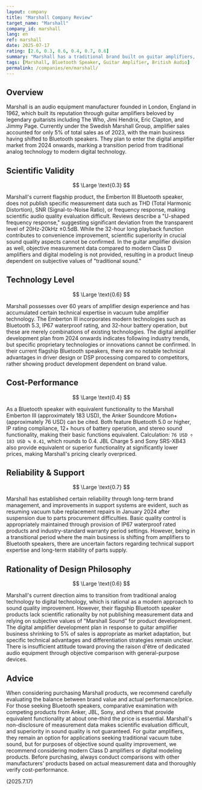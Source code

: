 ```yaml
---
layout: company
title: "Marshall Company Review"
target_name: "Marshall"
company_id: marshall
lang: en
ref: marshall
date: 2025-07-17
rating: [2.6, 0.3, 0.6, 0.4, 0.7, 0.6]
summary: "Marshall has a traditional brand built on guitar amplifiers, but their current flagship Bluetooth speakers lag behind competitors in measurement performance and face cost-performance challenges."
tags: [Marshall, Bluetooth Speaker, Guitar Amplifier, British Audio]
permalink: /companies/en/marshall/
---
```


## Overview

Marshall is an audio equipment manufacturer founded in London, England in 1962, which built its reputation through guitar amplifiers beloved by legendary guitarists including The Who, Jimi Hendrix, Eric Clapton, and Jimmy Page. Currently under the Swedish Marshall Group, amplifier sales accounted for only 5% of total sales as of 2023, with the main business having shifted to Bluetooth speakers. They plan to enter the digital amplifier market from 2024 onwards, marking a transition period from traditional analog technology to modern digital technology.

## Scientific Validity

$$ \Large \text{0.3} $$

Marshall's current flagship product, the Emberton III Bluetooth speaker, does not publish specific measurement data such as THD (Total Harmonic Distortion), SNR (Signal-to-Noise Ratio), or frequency response, making scientific audio quality evaluation difficult. Reviews describe a "U-shaped frequency response," suggesting significant deviation from the transparent level of 20Hz-20kHz ±0.5dB. While the 32-hour long playback function contributes to convenience improvement, scientific superiority in crucial sound quality aspects cannot be confirmed. In the guitar amplifier division as well, objective measurement data compared to modern Class D amplifiers and digital modeling is not provided, resulting in a product lineup dependent on subjective values of "traditional sound."

## Technology Level

$$ \Large \text{0.6} $$

Marshall possesses over 60 years of amplifier design experience and has accumulated certain technical expertise in vacuum tube amplifier technology. The Emberton III incorporates modern technologies such as Bluetooth 5.3, IP67 waterproof rating, and 32-hour battery operation, but these are merely combinations of existing technologies. The digital amplifier development plan from 2024 onwards indicates following industry trends, but specific proprietary technologies or innovations cannot be confirmed. In their current flagship Bluetooth speakers, there are no notable technical advantages in driver design or DSP processing compared to competitors, rather showing product development dependent on brand value.

## Cost-Performance

$$ \Large \text{0.4} $$

As a Bluetooth speaker with equivalent functionality to the Marshall Emberton III (approximately 183 USD), the Anker Soundcore Motion+ (approximately 76 USD) can be cited. Both feature Bluetooth 5.0 or higher, IP rating compliance, 12+ hours of battery operation, and stereo sound functionality, making their basic functions equivalent. Calculation: `76 USD ÷ 183 USD ≒ 0.41`, which rounds to 0.4. JBL Charge 5 and Sony SRS-XB43 also provide equivalent or superior functionality at significantly lower prices, making Marshall's pricing clearly overpriced.

## Reliability & Support

$$ \Large \text{0.7} $$

Marshall has established certain reliability through long-term brand management, and improvements in support systems are evident, such as resuming vacuum tube replacement repairs in January 2024 after suspension due to parts procurement difficulties. Basic quality control is appropriately maintained through provision of IP67 waterproof rated products and industry-standard warranty period settings. However, being in a transitional period where the main business is shifting from amplifiers to Bluetooth speakers, there are uncertain factors regarding technical support expertise and long-term stability of parts supply.

## Rationality of Design Philosophy

$$ \Large \text{0.6} $$

Marshall's current direction aims to transition from traditional analog technology to digital technology, which is rational as a modern approach to sound quality improvement. However, their flagship Bluetooth speaker products lack scientific rationality by not publishing measurement data and relying on subjective values of "Marshall Sound" for product development. The digital amplifier development plan in response to guitar amplifier business shrinking to 5% of sales is appropriate as market adaptation, but specific technical advantages and differentiation strategies remain unclear. There is insufficient attitude toward proving the raison d'être of dedicated audio equipment through objective comparison with general-purpose devices.

## Advice

When considering purchasing Marshall products, we recommend carefully evaluating the balance between brand value and actual performance/price. For those seeking Bluetooth speakers, comparative examination with competing products from Anker, JBL, Sony, and others that provide equivalent functionality at about one-third the price is essential. Marshall's non-disclosure of measurement data makes scientific evaluation difficult, and superiority in sound quality is not guaranteed. For guitar amplifiers, they remain an option for applications seeking traditional vacuum tube sound, but for purposes of objective sound quality improvement, we recommend considering modern Class D amplifiers or digital modeling products. Before purchasing, always conduct comparisons with other manufacturers' products based on actual measurement data and thoroughly verify cost-performance.

(2025.7.17)